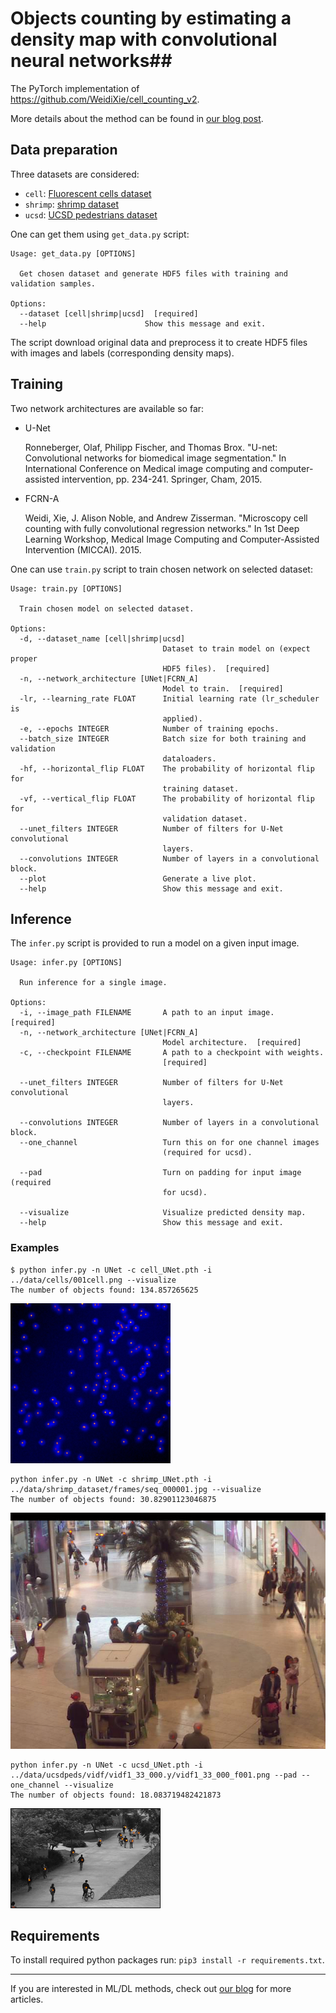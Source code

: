 # Objects counting by estimating a density map with convolutional neural networks##

The PyTorch implementation of https://github.com/WeidiXie/cell_counting_v2.

More details about the method can be found in [our blog post](https://neurosys.com/article/objects-counting-by-estimating-a-density-map-with-convolutional-neural-networks/).

## Data preparation

Three datasets are considered:

* `cell`: [Fluorescent cells dataset](http://www.robots.ox.ac.uk/~vgg/research/counting/index_org.html)
* `shrimp`: [shrimp dataset](https://tuc.cloud/index.php/s/ZTB4WpfJH9meMJb/download/shrimpdataset.zip)
* `ucsd`: [UCSD pedestrians dataset](http://www.svcl.ucsd.edu/projects/peoplecnt/)

One can get them using `get_data.py` script:

```
Usage: get_data.py [OPTIONS]

  Get chosen dataset and generate HDF5 files with training and validation samples.

Options:
  --dataset [cell|shrimp|ucsd]  [required]
  --help                      Show this message and exit.
```

The script download original data and preprocess it to create HDF5 files with images and labels (corresponding density maps).

## Training

Two network architectures are available so far:

* U-Net

    Ronneberger, Olaf, Philipp Fischer, and Thomas Brox. "U-net: Convolutional networks for biomedical image segmentation." In International Conference on Medical image computing and computer-assisted intervention, pp. 234-241. Springer, Cham, 2015.

* FCRN-A

    Weidi, Xie, J. Alison Noble, and Andrew Zisserman. "Microscopy cell counting with fully convolutional regression networks." In 1st Deep Learning Workshop, Medical Image Computing and Computer-Assisted Intervention (MICCAI). 2015.

One can use `train.py` script to train chosen network on selected dataset:

```
Usage: train.py [OPTIONS]

  Train chosen model on selected dataset.

Options:
  -d, --dataset_name [cell|shrimp|ucsd]
                                  Dataset to train model on (expect proper
                                  HDF5 files).  [required]
  -n, --network_architecture [UNet|FCRN_A]
                                  Model to train.  [required]
  -lr, --learning_rate FLOAT      Initial learning rate (lr_scheduler is
                                  applied).
  -e, --epochs INTEGER            Number of training epochs.
  --batch_size INTEGER            Batch size for both training and validation
                                  dataloaders.
  -hf, --horizontal_flip FLOAT    The probability of horizontal flip for
                                  training dataset.
  -vf, --vertical_flip FLOAT      The probability of horizontal flip for
                                  validation dataset.
  --unet_filters INTEGER          Number of filters for U-Net convolutional
                                  layers.
  --convolutions INTEGER          Number of layers in a convolutional block.
  --plot                          Generate a live plot.
  --help                          Show this message and exit.
```

## Inference

The `infer.py` script is provided to run a model on a given input image.

```
Usage: infer.py [OPTIONS]

  Run inference for a single image.

Options:
  -i, --image_path FILENAME       A path to an input image.  [required]
  -n, --network_architecture [UNet|FCRN_A]
                                  Model architecture.  [required]
  -c, --checkpoint FILENAME       A path to a checkpoint with weights.
                                  [required]

  --unet_filters INTEGER          Number of filters for U-Net convolutional
                                  layers.

  --convolutions INTEGER          Number of layers in a convolutional block.
  --one_channel                   Turn this on for one channel images
                                  (required for ucsd).

  --pad                           Turn on padding for input image (required
                                  for ucsd).

  --visualize                     Visualize predicted density map.
  --help                          Show this message and exit.
```

### Examples

```
$ python infer.py -n UNet -c cell_UNet.pth -i ../data/cells/001cell.png --visualize                                    
The number of objects found: 134.857265625
```

![](examples/example_cell.png)

```
python infer.py -n UNet -c shrimp_UNet.pth -i ../data/shrimp_dataset/frames/seq_000001.jpg --visualize                                    
The number of objects found: 30.82901123046875
```

![](examples/example_mall.png)

```
python infer.py -n UNet -c ucsd_UNet.pth -i ../data/ucsdpeds/vidf/vidf1_33_000.y/vidf1_33_000_f001.png --pad --one_channel --visualize
The number of objects found: 18.083719482421873
```

![](examples/example_ucsd.png)

## Requirements

To install required python packages run: `pip3 install -r requirements.txt`.

---

If you are interested in ML/DL methods, check out [our blog](https://neurosys.com/blog/category/rd/#blog-posts-blog-list) for more articles.
